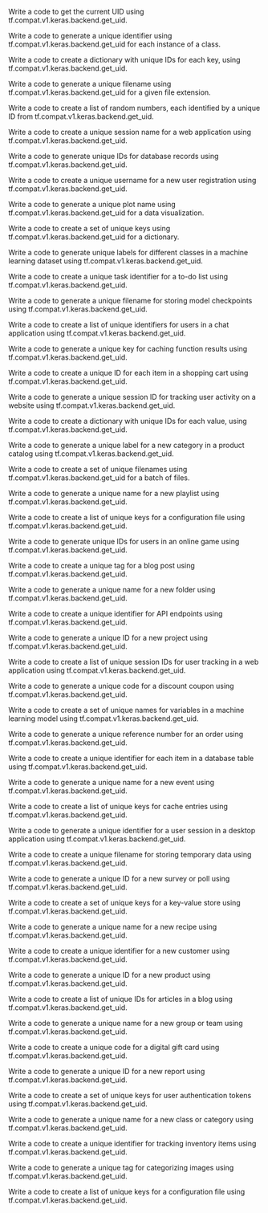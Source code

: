 Write a code to get the current UID using tf.compat.v1.keras.backend.get_uid.

Write a code to generate a unique identifier using tf.compat.v1.keras.backend.get_uid for each instance of a class.

Write a code to create a dictionary with unique IDs for each key, using tf.compat.v1.keras.backend.get_uid.

Write a code to generate a unique filename using tf.compat.v1.keras.backend.get_uid for a given file extension.

Write a code to create a list of random numbers, each identified by a unique ID from tf.compat.v1.keras.backend.get_uid.

Write a code to create a unique session name for a web application using tf.compat.v1.keras.backend.get_uid.

Write a code to generate unique IDs for database records using tf.compat.v1.keras.backend.get_uid.

Write a code to create a unique username for a new user registration using tf.compat.v1.keras.backend.get_uid.

Write a code to generate a unique plot name using tf.compat.v1.keras.backend.get_uid for a data visualization.

Write a code to create a set of unique keys using tf.compat.v1.keras.backend.get_uid for a dictionary.

Write a code to generate unique labels for different classes in a machine learning dataset using tf.compat.v1.keras.backend.get_uid.

Write a code to create a unique task identifier for a to-do list using tf.compat.v1.keras.backend.get_uid.

Write a code to generate a unique filename for storing model checkpoints using tf.compat.v1.keras.backend.get_uid.

Write a code to create a list of unique identifiers for users in a chat application using tf.compat.v1.keras.backend.get_uid.

Write a code to generate a unique key for caching function results using tf.compat.v1.keras.backend.get_uid.

Write a code to create a unique ID for each item in a shopping cart using tf.compat.v1.keras.backend.get_uid.

Write a code to generate a unique session ID for tracking user activity on a website using tf.compat.v1.keras.backend.get_uid.

Write a code to create a dictionary with unique IDs for each value, using tf.compat.v1.keras.backend.get_uid.

Write a code to generate a unique label for a new category in a product catalog using tf.compat.v1.keras.backend.get_uid.

Write a code to create a set of unique filenames using tf.compat.v1.keras.backend.get_uid for a batch of files.

Write a code to generate a unique name for a new playlist using tf.compat.v1.keras.backend.get_uid.

Write a code to create a list of unique keys for a configuration file using tf.compat.v1.keras.backend.get_uid.

Write a code to generate unique IDs for users in an online game using tf.compat.v1.keras.backend.get_uid.

Write a code to create a unique tag for a blog post using tf.compat.v1.keras.backend.get_uid.

Write a code to generate a unique name for a new folder using tf.compat.v1.keras.backend.get_uid.

Write a code to create a unique identifier for API endpoints using tf.compat.v1.keras.backend.get_uid.

Write a code to generate a unique ID for a new project using tf.compat.v1.keras.backend.get_uid.

Write a code to create a list of unique session IDs for user tracking in a web application using tf.compat.v1.keras.backend.get_uid.

Write a code to generate a unique code for a discount coupon using tf.compat.v1.keras.backend.get_uid.

Write a code to create a set of unique names for variables in a machine learning model using tf.compat.v1.keras.backend.get_uid.

Write a code to generate a unique reference number for an order using tf.compat.v1.keras.backend.get_uid.

Write a code to create a unique identifier for each item in a database table using tf.compat.v1.keras.backend.get_uid.

Write a code to generate a unique name for a new event using tf.compat.v1.keras.backend.get_uid.

Write a code to create a list of unique keys for cache entries using tf.compat.v1.keras.backend.get_uid.

Write a code to generate a unique identifier for a user session in a desktop application using tf.compat.v1.keras.backend.get_uid.

Write a code to create a unique filename for storing temporary data using tf.compat.v1.keras.backend.get_uid.

Write a code to generate a unique ID for a new survey or poll using tf.compat.v1.keras.backend.get_uid.

Write a code to create a set of unique keys for a key-value store using tf.compat.v1.keras.backend.get_uid.

Write a code to generate a unique name for a new recipe using tf.compat.v1.keras.backend.get_uid.

Write a code to create a unique identifier for a new customer using tf.compat.v1.keras.backend.get_uid.

Write a code to generate a unique ID for a new product using tf.compat.v1.keras.backend.get_uid.

Write a code to create a list of unique IDs for articles in a blog using tf.compat.v1.keras.backend.get_uid.

Write a code to generate a unique name for a new group or team using tf.compat.v1.keras.backend.get_uid.

Write a code to create a unique code for a digital gift card using tf.compat.v1.keras.backend.get_uid.

Write a code to generate a unique ID for a new report using tf.compat.v1.keras.backend.get_uid.

Write a code to create a set of unique keys for user authentication tokens using tf.compat.v1.keras.backend.get_uid.

Write a code to generate a unique name for a new class or category using tf.compat.v1.keras.backend.get_uid.

Write a code to create a unique identifier for tracking inventory items using tf.compat.v1.keras.backend.get_uid.

Write a code to generate a unique tag for categorizing images using tf.compat.v1.keras.backend.get_uid.

Write a code to create a list of unique keys for a configuration file using tf.compat.v1.keras.backend.get_uid.